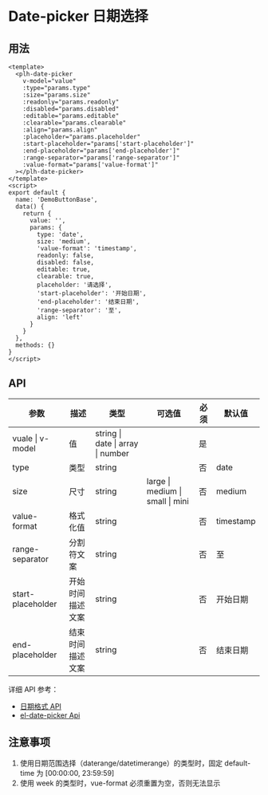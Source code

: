 # Date-picker 日期选择

## 用法

<date-picker-base></date-picker-base>

```vue
<template>
  <plh-date-picker
    v-model="value"
    :type="params.type"
    :size="params.size"
    :readonly="params.readonly"
    :disabled="params.disabled"
    :editable="params.editable"
    :clearable="params.clearable"
    :align="params.align"
    :placeholder="params.placeholder"
    :start-placeholder="params['start-placeholder']"
    :end-placeholder="params['end-placeholder']"
    :range-separator="params['range-separator']"
    :value-format="params['value-format']"
  ></plh-date-picker>
</template>
<script>
export default {
  name: 'DemoButtonBase',
  data() {
    return {
      value: '',
      params: {
        type: 'date',
        size: 'medium',
        'value-format': 'timestamp',
        readonly: false,
        disabled: false,
        editable: true,
        clearable: true,
        placeholder: '请选择',
        'start-placeholder': '开始日期',
        'end-placeholder': '结束日期',
        'range-separator': '至',
        align: 'left'
      }
    }
  },
  methods: {}
}
</script>
```

## API

| 参数              | 描述             | 类型                              | 可选值                           | 必须 | 默认值    |
| ----------------- | ---------------- | --------------------------------- | -------------------------------- | ---- | --------- |
| vuale \| v-model  | 值               | string \| date \| array \| number |                                  | 是   |           |
| type              | 类型             | string                            |                                  | 否   | date      |
| size              | 尺寸             | string                            | large \| medium \| small \| mini | 否   | medium    |
| value-format      | 格式化值         | string                            |                                  | 否   | timestamp |
| range-separator   | 分割符文案       | string                            |                                  | 否   | 至        |
| start-placeholder | 开始时间描述文案 | string                            |                                  | 否   | 开始日期  |
| end-placeholder   | 结束时间描述文案 | string                            |                                  | 否   | 结束日期  |

详细 API 参考：

- [日期格式 API](https://element.eleme.cn/#/zh-CN/component/date-picker#ri-qi-ge-shi)
- [el-date-picker Api](https://element.eleme.cn/#/zh-CN/component/date-picker#attributes)

## 注意事项

1. 使用日期范围选择（daterange/datetimerange）的类型时，固定 default-time 为 [00:00:00, 23:59:59]
2. 使用 week 的类型时，vue-format 必须重置为空，否则无法显示
